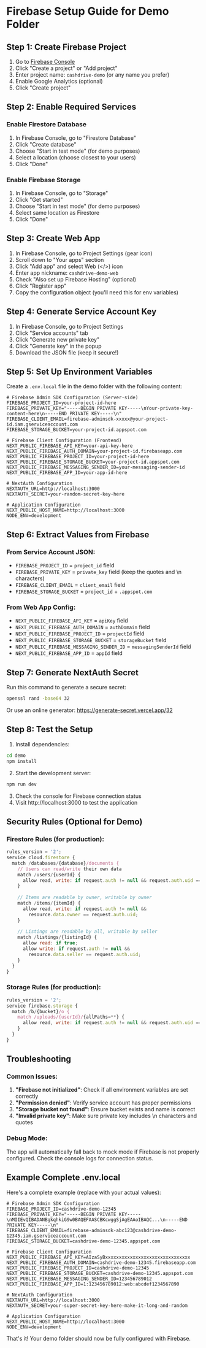 # Firebase Setup Guide for Demo Folder

## Step 1: Create Firebase Project

1. Go to [Firebase Console](https://console.firebase.google.com/)
2. Click "Create a project" or "Add project"
3. Enter project name: `cashdrive-demo` (or any name you prefer)
4. Enable Google Analytics (optional)
5. Click "Create project"

## Step 2: Enable Required Services

### Enable Firestore Database
1. In Firebase Console, go to "Firestore Database"
2. Click "Create database"
3. Choose "Start in test mode" (for demo purposes)
4. Select a location (choose closest to your users)
5. Click "Done"

### Enable Firebase Storage
1. In Firebase Console, go to "Storage"
2. Click "Get started"
3. Choose "Start in test mode" (for demo purposes)
4. Select same location as Firestore
5. Click "Done"

## Step 3: Create Web App

1. In Firebase Console, go to Project Settings (gear icon)
2. Scroll down to "Your apps" section
3. Click "Add app" and select Web (</>) icon
4. Enter app nickname: `cashdrive-demo-web`
5. Check "Also set up Firebase Hosting" (optional)
6. Click "Register app"
7. Copy the configuration object (you'll need this for env variables)

## Step 4: Generate Service Account Key

1. In Firebase Console, go to Project Settings
2. Click "Service accounts" tab
3. Click "Generate new private key"
4. Click "Generate key" in the popup
5. Download the JSON file (keep it secure!)

## Step 5: Set Up Environment Variables

Create a `.env.local` file in the demo folder with the following content:

```env
# Firebase Admin SDK Configuration (Server-side)
FIREBASE_PROJECT_ID=your-project-id-here
FIREBASE_PRIVATE_KEY="-----BEGIN PRIVATE KEY-----\nYour-private-key-content-here\n-----END PRIVATE KEY-----\n"
FIREBASE_CLIENT_EMAIL=firebase-adminsdk-xxxxx@your-project-id.iam.gserviceaccount.com
FIREBASE_STORAGE_BUCKET=your-project-id.appspot.com

# Firebase Client Configuration (Frontend)
NEXT_PUBLIC_FIREBASE_API_KEY=your-api-key-here
NEXT_PUBLIC_FIREBASE_AUTH_DOMAIN=your-project-id.firebaseapp.com
NEXT_PUBLIC_FIREBASE_PROJECT_ID=your-project-id-here
NEXT_PUBLIC_FIREBASE_STORAGE_BUCKET=your-project-id.appspot.com
NEXT_PUBLIC_FIREBASE_MESSAGING_SENDER_ID=your-messaging-sender-id
NEXT_PUBLIC_FIREBASE_APP_ID=your-app-id-here

# NextAuth Configuration
NEXTAUTH_URL=http://localhost:3000
NEXTAUTH_SECRET=your-random-secret-key-here

# Application Configuration
NEXT_PUBLIC_HOST_NAME=http://localhost:3000
NODE_ENV=development
```

## Step 6: Extract Values from Firebase

### From Service Account JSON:
- `FIREBASE_PROJECT_ID` = `project_id` field
- `FIREBASE_PRIVATE_KEY` = `private_key` field (keep the quotes and \n characters)
- `FIREBASE_CLIENT_EMAIL` = `client_email` field
- `FIREBASE_STORAGE_BUCKET` = `project_id` + `.appspot.com`

### From Web App Config:
- `NEXT_PUBLIC_FIREBASE_API_KEY` = `apiKey` field
- `NEXT_PUBLIC_FIREBASE_AUTH_DOMAIN` = `authDomain` field
- `NEXT_PUBLIC_FIREBASE_PROJECT_ID` = `projectId` field
- `NEXT_PUBLIC_FIREBASE_STORAGE_BUCKET` = `storageBucket` field
- `NEXT_PUBLIC_FIREBASE_MESSAGING_SENDER_ID` = `messagingSenderId` field
- `NEXT_PUBLIC_FIREBASE_APP_ID` = `appId` field

## Step 7: Generate NextAuth Secret

Run this command to generate a secure secret:
```bash
openssl rand -base64 32
```

Or use an online generator: https://generate-secret.vercel.app/32

## Step 8: Test the Setup

1. Install dependencies:
```bash
cd demo
npm install
```

2. Start the development server:
```bash
npm run dev
```

3. Check the console for Firebase connection status
4. Visit http://localhost:3000 to test the application

## Security Rules (Optional for Demo)

### Firestore Rules (for production):
```javascript
rules_version = '2';
service cloud.firestore {
  match /databases/{database}/documents {
    // Users can read/write their own data
    match /users/{userId} {
      allow read, write: if request.auth != null && request.auth.uid == userId;
    }
    
    // Items are readable by owner, writable by owner
    match /items/{itemId} {
      allow read, write: if request.auth != null && 
        resource.data.owner == request.auth.uid;
    }
    
    // Listings are readable by all, writable by seller
    match /listings/{listingId} {
      allow read: if true;
      allow write: if request.auth != null && 
        resource.data.seller == request.auth.uid;
    }
  }
}
```

### Storage Rules (for production):
```javascript
rules_version = '2';
service firebase.storage {
  match /b/{bucket}/o {
    match /uploads/{userId}/{allPaths=**} {
      allow read, write: if request.auth != null && request.auth.uid == userId;
    }
  }
}
```

## Troubleshooting

### Common Issues:
1. **"Firebase not initialized"**: Check if all environment variables are set correctly
2. **"Permission denied"**: Verify service account has proper permissions
3. **"Storage bucket not found"**: Ensure bucket exists and name is correct
4. **"Invalid private key"**: Make sure private key includes \n characters and quotes

### Debug Mode:
The app will automatically fall back to mock mode if Firebase is not properly configured. Check the console logs for connection status.

## Example Complete .env.local

Here's a complete example (replace with your actual values):

```env
# Firebase Admin SDK Configuration
FIREBASE_PROJECT_ID=cashdrive-demo-12345
FIREBASE_PRIVATE_KEY="-----BEGIN PRIVATE KEY-----\nMIIEvQIBADANBgkqhkiG9w0BAQEFAASCBKcwggSjAgEAAoIBAQC...\n-----END PRIVATE KEY-----\n"
FIREBASE_CLIENT_EMAIL=firebase-adminsdk-abc123@cashdrive-demo-12345.iam.gserviceaccount.com
FIREBASE_STORAGE_BUCKET=cashdrive-demo-12345.appspot.com

# Firebase Client Configuration
NEXT_PUBLIC_FIREBASE_API_KEY=AIzaSyBxxxxxxxxxxxxxxxxxxxxxxxxxxxxxxx
NEXT_PUBLIC_FIREBASE_AUTH_DOMAIN=cashdrive-demo-12345.firebaseapp.com
NEXT_PUBLIC_FIREBASE_PROJECT_ID=cashdrive-demo-12345
NEXT_PUBLIC_FIREBASE_STORAGE_BUCKET=cashdrive-demo-12345.appspot.com
NEXT_PUBLIC_FIREBASE_MESSAGING_SENDER_ID=123456789012
NEXT_PUBLIC_FIREBASE_APP_ID=1:123456789012:web:abcdef1234567890

# NextAuth Configuration
NEXTAUTH_URL=http://localhost:3000
NEXTAUTH_SECRET=your-super-secret-key-here-make-it-long-and-random

# Application Configuration
NEXT_PUBLIC_HOST_NAME=http://localhost:3000
NODE_ENV=development
```

That's it! Your demo folder should now be fully configured with Firebase.







